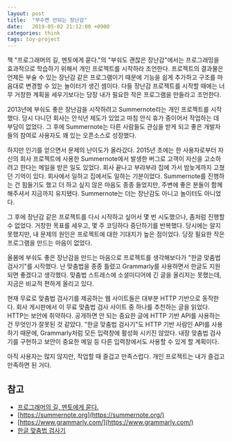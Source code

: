 ```yaml
---
layout: post
title:  "부수면 안되는 장난감"
date:   2019-05-02 21:12:00 +0900
categories: think
tags: toy-project
---
```


책 "프로그래머의 길, 멘토에게 묻다."의 "부숴도 괜찮은 장난감"에서는 프로그래밍을 효과적으로 학습하기 위해서 개인 프로젝트를 시작하라 조언한다. 프로젝트의 결과물은 언제든 부술 수 있는 장난감 같은 프로그램이기 때문에 기능을 쉽게 추가하고 구조를 마음대로 변경할 수 있는 놀이터가 생긴 셈이다. 다들 장난감 프로젝트를 시작할 때에는 너무 거창한 계획을 세우기보다는 당장 내가 필요한 작은 프로그램을 만들라고 조언한다.

2013년에 부숴도 좋은 장난감을 시작하려고 Summernote라는 개인 프로젝트를 시작했다. 당시 다니던 회사는 안식년 제도가 있었고 마침 안식 휴가 중이어서 작업하는 데 부담이 없었다. 그 후에 Summernote는 다른 사람들도 관심을 받게 되고 좋은 개발자들의 참여로 사용자도 꽤 있는 오픈소스로 성장했다.

하지만 인기를 얻으면서 문제의 난이도가 올라갔다. 2015년 초에는 한 사용자로부터 자신의 회사 프로젝트에 사용한 Summernote에서 발생한 버그로 고객이 자신을 고소하려고 한다는 메일을 받은 일도 있었다. 회사 끝나고 부랴부랴 집에 가서 밤늦게까지 고쳤던 기억이 있다. 회사에서 일하고 집에서도 일하는 기분이었다. Summernote를 진행하는 건 힘들기도 했고 더 하고 싶지 않은 마음도 종종 들었지만, 주변에 좋은 분들이 함께 해주셔서 지금까지 유지됐다. Summernote는 더는 장난감도 아니고 놀이터도 아니었다.

그 후에 장난감 같은 프로젝트를 다시 시작하고 싶어서 몇 번 시도했으나, 좀처럼 진행할 수 없었다. 거창한 목표를 세우고, 몇 주 코딩하다 중단하기를 반복했다. 당시에는 알지 못했지만, 내 문제의 원인은 프로젝트에 대한 기대치가 높은 점이었다. 당장 필요한 작은 프로그램을 만드는 마음이 없었다.

올봄에 부숴도 좋은 장난감을 만드는 마음으로 프로젝트를 생각해보다가 "한글 맞춤법 검사기"를 시작했다. 난 맞춤법을 종종 틀렸고 Grammarly를 사용하면서 한글도 지원되면 좋겠다고 생각했다. 맞춤법 스트레스에 소셜미디어에 긴 글을 올리지는 못했는데, 지금은 비교적 편하게 올리고 있다.

현재 무료로 맞춤법 검사기를 제공하는 웹 사이트들은 대부분 HTTP 기반으로 동작한다. 회사 게시판에서 이 무료 맞춤법 검사 사이트 중 하나를 추천하는 글을 읽었다. HTTP는 보안에 취약하다. 공개하면 안 되는 중요한 글에 HTTP 기반 API를 사용하는 건 무엇인가 잘못된 것 같았다. "한글 맞춤법 검사기"도 HTTP 기반 사람인 API를 사용하기 때문에, Grammarly처럼 모든 입력창에 활성화 시키진 않았다. 내장 맞춤법 검사기를 구현하고 보안이 중요한 메일 등 다른 입력창에서도 사용할 수 있게 할 계획이다.

아직 사용자는 많지 않지만, 작업할 때 즐겁고 만족스럽다. 개인 프로젝트는 내가 즐겁고 만족하면 된 거다.

## 참고

- [프로그래머의 길, 멘토에게 묻다.](https://book.naver.com/bookdb/book_detail.nhn?bid=6332442)
- [https://summernote.org](https://summernote.org/)
- [https://www.grammarly.com/](https://www.grammarly.com/)
- [한글 맞춤법 검사기](https://chrome.google.com/webstore/detail/cdaobjknnljdidejlgjlmmkfjaglnfll)
